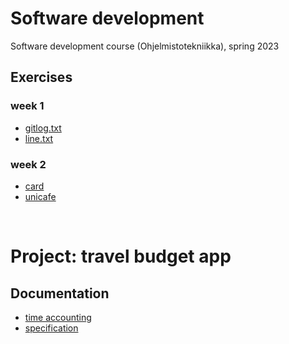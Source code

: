 # Software development
Software development course (Ohjelmistotekniikka), spring 2023

## Exercises
### week 1
- [gitlog.txt](tasks/week1/gitlog.txt)
- [line.txt](tasks/week1/line.txt)

### week 2
- [card](tasks/week2/card)
- [unicafe](tasks/week2/unicafe)

</br>

# Project: travel budget app
## Documentation
- [time accounting](travel-budget-app/documentation/time-accounting.md)
- [specification](travel-budget-app/documentation/specification.md)
